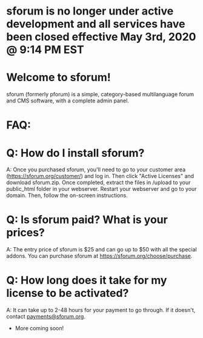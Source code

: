 # sforum is no longer under active development and all services have been closed effective May 3rd, 2020 @ 9:14 PM EST
# Welcome to sforum! 
sforum (formerly pforum) is a simple, category-based multilanguage forum and CMS software, with a complete admin panel.

# FAQ:
# Q: How do I install sforum? 
A: Once you purchased sforum, you'll need to go to your customer area (https://sforum.org/customer/) and log in. Then click "Active Licenses" and download sforum.zip. Once completed, extract the files in /upload to your public_html folder in your webserver. Restart your webserver and go to your domain. Then, follow the on-screen instructions.
# Q: Is sforum paid? What is your prices?
A: The entry price of sforum is $25 and can go up to $50 with all the special addons. You can purchase sforum at https://sforum.org/choose/purchase. 
# Q: How long does it take for my license to be activated?
A: It can take up to 2-48 hours for your payment to go through. If it doesn't, contact payments@sforum.org.
- More coming soon!
